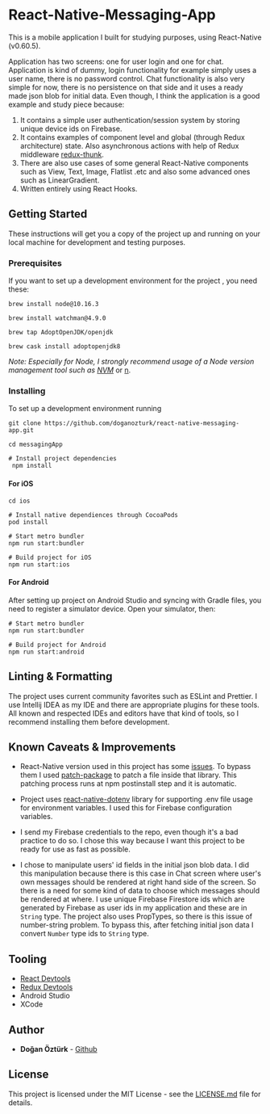 # React-Native-Messaging-App  
  
This is a mobile application I built for studying purposes, using React-Native (v0.60.5).   
  
Application has two screens: one for user login and one for chat. Application is kind of dummy, login functionality for example simply uses a user name, there is no password control. Chat functionality is also very simple for now, there is no persistence on that side and it uses a ready made json blob for initial data. Even though, I think the application is a good example and study piece because:  
   
 1. It contains a simple user authentication/session system by storing unique device ids on Firebase.   
 2. It contains examples of component level and global (through Redux architecture) state. Also asynchronous actions with help of Redux middleware [redux-thunk](https://github.com/reduxjs/redux-thunk).  
 3. There are also use cases of some general React-Native components such as View, Text, Image, Flatlist .etc and also some advanced ones such as LinearGradient.   
 4. Written entirely using React Hooks.  
  
## Getting Started  
  
These instructions will get you a copy of the project up and running on your local machine for development and testing purposes.  
  
### Prerequisites  
  
If you want to set up a development environment for the project , you need these:  
  
```  
brew install node@10.16.3  
  
brew install watchman@4.9.0  
  
brew tap AdoptOpenJDK/openjdk  
  
brew cask install adoptopenjdk8  
```  
*Note: Especially for Node, I strongly recommend usage of a Node version management tool such as [NVM](https://github.com/nvm-sh/nvm)* or [n](https://github.com/tj/n).  
  
### Installing  
  
To set up a development environment running  
  
```  
git clone https://github.com/doganozturk/react-native-messaging-app.git  
  
cd messagingApp  
  
# Install project dependencies
 npm install  
```  
  
#### For iOS   
```  
cd ios   

# Install native dependiences through CocoaPods  
pod install  
  
# Start metro bundler  
npm run start:bundler  
  
# Build project for iOS  
npm run start:ios  
```  
  
#### For Android  
  
After setting up project on Android Studio and syncing with Gradle files, you need to register a simulator device. Open your simulator, then:  
  
```  
# Start metro bundler  
npm run start:bundler  
  
# Build project for Android  
npm run start:android  
```  
  
## Linting & Formatting  
  
The project uses current community favorites such as ESLint and Prettier. I use Intellij IDEA as my IDE and there are appropriate plugins for these tools. All known and respected IDEs and editors have that kind of tools, so I recommend installing them before development.  
  
## Known Caveats & Improvements  
  
- React-Native version used in this project has some [issues](https://github.com/facebook/react-native/issues/25822). To bypass them I used [patch-package](https://github.com/ds300/patch-package) to patch a file inside that library. This patching process runs at npm postinstall step and it is automatic.  
  
- Project uses [react-native-dotenv](https://github.com/zetachang/react-native-dotenv) library for supporting .env file usage for environment variables. I used this for Firebase configuration variables.  
  
- I send my Firebase credentials to the repo, even though it's a bad practice to do so. I chose this way because I want this project to be ready for use as fast as possible.  
  
- I chose to manipulate users' id fields in the initial json blob data. I did this manipulation because there is this case in Chat screen where user's own messages should be rendered at right hand side of the screen. So there is a need for some kind of data to choose which messages should be rendered at where. I use unique Firebase Firestore ids which are generated by Firebase as user ids in my application and these are in `String` type. The project also uses PropTypes, so there is this issue of number-string problem. To bypass this, after fetching initial json data I convert `Number` type ids to `String` type.  
  
## Tooling  
  
- [React Devtools](https://chrome.google.com/webstore/detail/react-developer-tools/fmkadmapgofadopljbjfkapdkoienihi)  
- [Redux Devtools](https://chrome.google.com/webstore/detail/redux-devtools/lmhkpmbekcpmknklioeibfkpmmfibljd)  
- Android Studio  
- XCode  
  
## Author  
  
* **Doğan Öztürk** - [Github](https://github.com/doganozturk)  
  
## License  
  
This project is licensed under the MIT License - see the [LICENSE.md](LICENSE.md) file for details.